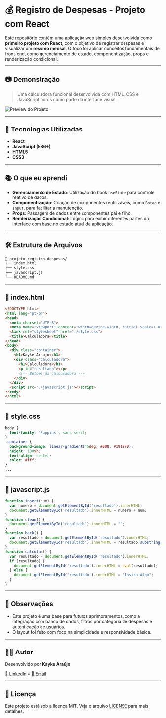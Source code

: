 # 💰 Registro de Despesas - Projeto com React

Este repositório contém uma aplicação web simples desenvolvida como **primeiro projeto com React**, com o objetivo de registrar despesas e visualizar um **resumo mensal**. O foco foi aplicar conceitos fundamentais de front-end, como gerenciamento de estado, componentização, props e renderização condicional.

---

## 📷 Demonstração

> Uma calculadora funcional desenvolvida com HTML, CSS e JavaScript puros como parte da interface visual.

![Preview do Projeto](screenshot.png) <!-- Substitua por uma imagem real, se desejar -->

---

## 🚀 Tecnologias Utilizadas

- **React**
- **JavaScript (ES6+)**
- **HTML5**
- **CSS3**

---

## 📚 O que eu aprendi

- **Gerenciamento de Estado**: Utilização do hook `useState` para controle reativo de dados.
- **Componentização**: Criação de componentes reutilizáveis, como `Botao` e `Input`, para facilitar a manutenção.
- **Props**: Passagem de dados entre componentes pai e filho.
- **Renderização Condicional**: Lógica para exibir diferentes partes da interface com base no estado atual da aplicação.

---

## 🛠️ Estrutura de Arquivos

```bash
📁 projeto-registro-despesas/
├── index.html
├── style.css
├── javascript.js
└── README.md
```

---

## 📄 index.html

```html
<!DOCTYPE html>
<html lang="pt-br">
<head>
  <meta charset="UTF-8">
  <meta name="viewport" content="width=device-width, initial-scale=1.0">
  <link rel="stylesheet" href="./style.css">
  <title>Calculadora</title>
</head>
<body>
  <div class="container">
    <h1>Kayke Araujo</h1>
    <div class="calculadora">
      <h1>Calculadora</h1>
      <p id="resultado"></p>
      <!-- Botões da calculadora -->
    </div>
  </div>
  <script src="./javascript.js"></script>
</body>
</html>
```

---

## 🎨 style.css

```css
body {
  font-family: 'Poppins', sans-serif;
}
.container {
  background-image: linear-gradient(45deg, #000, #191970);
  height: 100vh;
  text-align: center;
  color: #fff;
}
...
```

---

## 🧠 javascript.js

```javascript
function insert(num) {
  var numero = document.getElementById('resultado').innerHTML;
  document.getElementById('resultado').innerHTML = numero + num;
}
function clean() {
  document.getElementById('resultado').innerHTML = "";
}
function back() {
  var resultado = document.getElementById('resultado').innerHTML;
  document.getElementById('resultado').innerHTML = resultado.substring(0, resultado.length -1);
}
function calcular() {
  var resultado = document.getElementById('resultado').innerHTML;
  if (resultado) {
    document.getElementById('resultado').innerHTML = eval(resultado);
  } else {
    document.getElementById('resultado').innerHTML = "Insira Algo";
  }
}
```

---

## 📌 Observações

- Este projeto é uma base para futuros aprimoramentos, como a integração com banco de dados, filtros por categoria de despesas e autenticação de usuários.
- O layout foi feito com foco na simplicidade e responsividade básica.

---

## 🧑‍💻 Autor

Desenvolvido por **Kayke Araújo**

[🔗 LinkedIn](https://www.linkedin.com/in/seu-link) • [📧 Email](mailto:seuemail@exemplo.com)

---

## 📝 Licença

Este projeto está sob a licença MIT. Veja o arquivo [LICENSE](LICENSE) para mais detalhes.